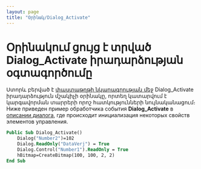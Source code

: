 ```yaml
---
layout: page
title: "Օրինակ/Dialog_Activate"
---
```


# Օրինակում ցույց է տրված  Dialog_Activate իրադարձության օգտագործումը

Ստորև բերված է [փաստաթղթի նկարագրության մեջ](../Defs/Dialog.html) Dialog_Activate իրադարձություն մշակիչի օրինակը, որտեղ կատարվում է կարգավորման տարրերի որոշ հատկությունների նույնականացում։
Ниже приведен пример обработчика события <strong>
Dialog_Activate</strong> в [описании диалога](../Defs/Dialog.html), где происходит инициализация некоторых свойств элементов управления.

``` vb
Public Sub Dialog_Activate()
    Dialog("Number2")=102
    Dialog.ReadOnly("DataVerj") = True 
    Dialog.Control("Number1").ReadOnly = True
    hBitmap=CreateBitmap(100, 100, 2, 2)
End Sub
```